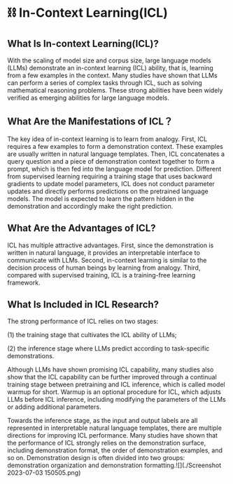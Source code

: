 # ⛓️ In-Context Learning(ICL)

## What Is In-context Learning(ICL)?

With the scaling of model size and corpus size, large language models (LLMs) demonstrate an in-context learning (ICL) ability, that is, learning from a few examples in the context. Many studies have shown that LLMs can perform a series of complex tasks through ICL, such as solving mathematical reasoning problems. These strong abilities have been widely verified as emerging abilities for large language models.

## What Are the Manifestations of ICL？

The key idea of in-context learning is to learn from analogy. First, ICL requires a few examples to form a demonstration context. These examples are usually written in natural language templates. Then, ICL concatenates a query question and a piece of demonstration context together to form a prompt, which is then fed into the language model for prediction. Different from supervised learning requiring a training stage that uses backward gradients to update model parameters, ICL does not conduct parameter updates and directly performs predictions on the pretrained language models. The model is expected to learn the pattern hidden in the demonstration and accordingly make the right prediction.

## What Are the Advantages of ICL?

ICL has multiple attractive advantages. First, since the demonstration is written in natural language, it provides an interpretable interface to communicate with LLMs. Second, in-context learning is similar to the decision process of human beings by learning from analogy. Third, compared with supervised training, ICL is a training-free learning framework.

## What Is Included in ICL Research?

The strong performance of ICL relies on two stages: 

(1) the training stage that cultivates the ICL ability of LLMs;

(2) the inference stage where LLMs predict according to task-specific demonstrations.

Although LLMs have shown promising ICL capability, many studies also show that the ICL capability can be further improved through a continual training stage between pretraining and ICL inference, which is called model warmup for short. Warmup is an optional procedure for ICL, which adjusts LLMs before ICL inference, including modifying the parameters of the LLMs or adding additional parameters.

Towards the inference stage, as the input and output labels are all represented in interpretable natural language templates, there are multiple directions for improving ICL performance. Many studies have shown that the performance of ICL strongly relies on the demonstration surface, including demonstration format, the order of demonstration examples, and so on. Demonstration design is often divided into two groups: demonstration organization and demonstration formatting.![](./Screenshot 2023-07-03 150505.png)
